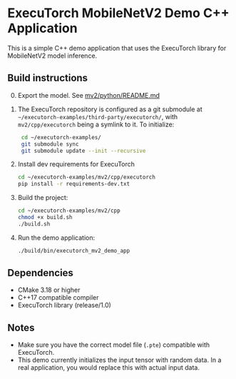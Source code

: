 # ExecuTorch MobileNetV2 Demo C++ Application

This is a simple C++ demo application that uses the ExecuTorch library for MobileNetV2 model inference.

## Build instructions

0. Export the model. See [mv2/python/README.md](../python/README.md)

1. The ExecuTorch repository is configured as a git submodule at `~/executorch-examples/third-party/executorch/`, with `mv2/cpp/executorch` being a symlink to it. To initialize:
   ```bash
    cd ~/executorch-examples/
    git submodule sync
    git submodule update --init --recursive
   ```

2. Install dev requirements for ExecuTorch

    ```bash
    cd ~/executorch-examples/mv2/cpp/executorch
    pip install -r requirements-dev.txt
    ```

3. Build the project:
   ```bash
   cd ~/executorch-examples/mv2/cpp
   chmod +x build.sh
   ./build.sh
   ```

4. Run the demo application:
   ```bash
   ./build/bin/executorch_mv2_demo_app
   ```

## Dependencies

- CMake 3.18 or higher
- C++17 compatible compiler
- ExecuTorch library (release/1.0)

## Notes

- Make sure you have the correct model file (`.pte`) compatible with ExecuTorch.
- This demo currently initializes the input tensor with random data. In a real application, you would replace this with actual input data.
